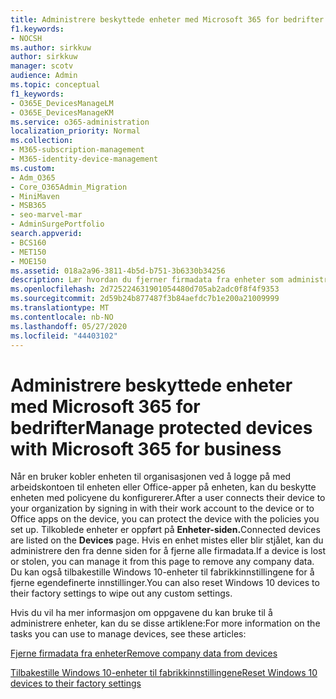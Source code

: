```yaml
---
title: Administrere beskyttede enheter med Microsoft 365 for bedrifter
f1.keywords:
- NOCSH
ms.author: sirkkuw
author: sirkkuw
manager: scotv
audience: Admin
ms.topic: conceptual
f1_keywords:
- O365E_DevicesManageLM
- O365E_DevicesManageKM
ms.service: o365-administration
localization_priority: Normal
ms.collection:
- M365-subscription-management
- M365-identity-device-management
ms.custom:
- Adm_O365
- Core_O365Admin_Migration
- MiniMaven
- MSB365
- seo-marvel-mar
- AdminSurgePortfolio
search.appverid:
- BCS160
- MET150
- MOE150
ms.assetid: 018a2a96-3811-4b5d-b751-3b6330b34256
description: Lær hvordan du fjerner firmadata fra enheter som administreres gjennom beskyttelsespolicyer, samt tilbakestille Windows 10-enheter til fabrikkinnstillingene.
ms.openlocfilehash: 2d725224631901054480d705ab2adc0f8f4f9353
ms.sourcegitcommit: 2d59b24b877487f3b84aefdc7b1e200a21009999
ms.translationtype: MT
ms.contentlocale: nb-NO
ms.lasthandoff: 05/27/2020
ms.locfileid: "44403102"
---
```

# <a name="manage-protected-devices-with-microsoft-365-for-business"></a><span data-ttu-id="0c674-103">Administrere beskyttede enheter med Microsoft 365 for bedrifter</span><span class="sxs-lookup"><span data-stu-id="0c674-103">Manage protected devices with Microsoft 365 for business</span></span>

<span data-ttu-id="0c674-104">Når en bruker kobler enheten til organisasjonen ved å logge på med arbeidskontoen til enheten eller Office-apper på enheten, kan du beskytte enheten med policyene du konfigurerer.</span><span class="sxs-lookup"><span data-stu-id="0c674-104">After a user connects their device to your organization by signing in with their work account to the device or to Office apps on the device, you can protect the device with the policies you set up.</span></span> <span data-ttu-id="0c674-105">Tilkoblede enheter er oppført på **Enheter-siden.**</span><span class="sxs-lookup"><span data-stu-id="0c674-105">Connected devices are listed on the **Devices** page.</span></span> <span data-ttu-id="0c674-106">Hvis en enhet mistes eller blir stjålet, kan du administrere den fra denne siden for å fjerne alle firmadata.</span><span class="sxs-lookup"><span data-stu-id="0c674-106">If a device is lost or stolen, you can manage it from this page to remove any company data.</span></span> <span data-ttu-id="0c674-107">Du kan også tilbakestille Windows 10-enheter til fabrikkinnstillingene for å fjerne egendefinerte innstillinger.</span><span class="sxs-lookup"><span data-stu-id="0c674-107">You can also reset Windows 10 devices to their factory settings to wipe out any custom settings.</span></span> 

<span data-ttu-id="0c674-108">Hvis du vil ha mer informasjon om oppgavene du kan bruke til å administrere enheter, kan du se disse artiklene:</span><span class="sxs-lookup"><span data-stu-id="0c674-108">For more information on the tasks you can use to manage devices, see these articles:</span></span> 
  
[<span data-ttu-id="0c674-109">Fjerne firmadata fra enheter</span><span class="sxs-lookup"><span data-stu-id="0c674-109">Remove company data from devices</span></span>](remove-company-data.md)
  
[<span data-ttu-id="0c674-110">Tilbakestille Windows 10-enheter til fabrikkinnstillingene</span><span class="sxs-lookup"><span data-stu-id="0c674-110">Reset Windows 10 devices to their factory settings</span></span>](reset-devices-to-factory-settings.md)
  

